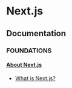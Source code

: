 # Next.js
## Documentation
### FOUNDATIONS
#### [About Next.js](https://nextjs.org/learn/foundations/about-nextjs)
* [What is Next.js?](https://nextjs.org/learn/foundations/about-nextjs/what-is-nextjs)

